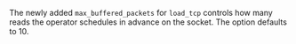 The newly added `max_buffered_packets` for `load_tcp` controls how many reads
the operator schedules in advance on the socket. The option defaults to 10.
